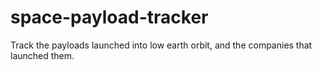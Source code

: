 # space-payload-tracker

Track the payloads launched into low earth orbit, and the companies that launched them.
